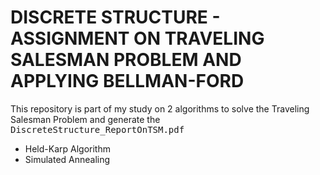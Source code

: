# DISCRETE STRUCTURE - ASSIGNMENT ON TRAVELING SALESMAN PROBLEM AND APPLYING BELLMAN-FORD

This repository is part of my study on 2 algorithms to solve the Traveling Salesman Problem and generate the <kbd>DiscreteStructure_ReportOnTSM.pdf</kbd>
- Held-Karp Algorithm
- Simulated Annealing

